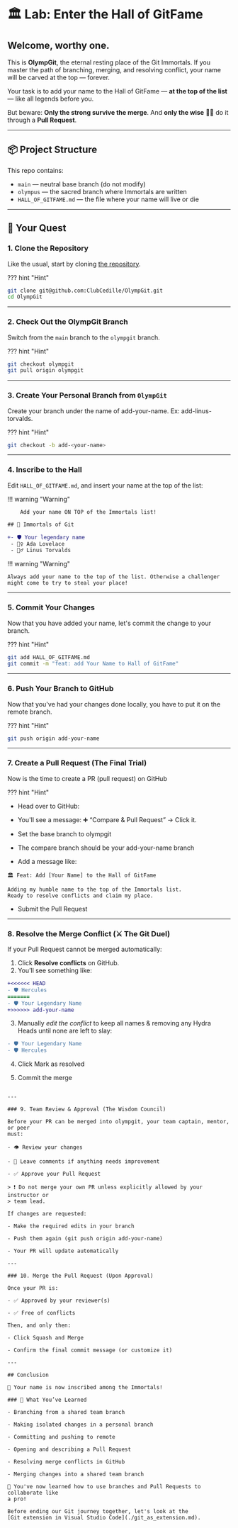 # 🏛️ Lab: Enter the Hall of GitFame

## **Welcome, worthy one.**

This is **OlympGit**, the eternal resting place of the Git Immortals. If you
master the path of branching, merging, and resolving conflict, your name will be
carved at the top — forever.

Your task is to add your name to the Hall of GitFame — **at the top of the
list** — like all legends before you.

But beware: **Only the strong survive the merge**. And **only the wise** 🧙‍♂️ do
it through a **Pull Request**.

---

## 📦 Project Structure

This repo contains:

- `main` — neutral base branch (do not modify)
- `olympus` — the sacred branch where Immortals are written
- `HALL_OF_GITFAME.md` — the file where your name will live or die

---

## 🧭 Your Quest

### 1. Clone the Repository

Like the usual, start by cloning
[the repository](https://github.com/ClubCedille/OlympGit).

??? hint "Hint"

``` bash
git clone git@github.com:ClubCedille/OlympGit.git
cd OlympGit
```

---

### 2. Check Out the OlympGit Branch

Switch from the `main` branch to the `olympgit` branch.

??? hint "Hint"

``` bash
git checkout olympgit
git pull origin olympgit
```

---

### 3. Create Your Personal Branch from `OlympGit`

Create your branch under the name of add-your-name. Ex: add-linus-torvalds.

??? hint "Hint"

``` bash
git checkout -b add-<your-name>
```

---

### 4. Inscribe to the Hall

Edit `HALL_OF_GITFAME.md`, and insert your name at the top of the list:

!!! warning "Warning"

```text
    Add your name ON TOP of the Immortals list!
```

```diff
## 🧙 Immortals of Git

+- 🛡️ Your legendary name
 - 🧝‍♀️ Ada Lovelace
 - 🧙‍♂️ Linus Torvalds

```

!!! warning "Warning"

```text
Always add your name to the top of the list. Otherwise a challenger might come to try to steal your place!
```

---

### 5. Commit Your Changes

Now that you have added your name, let's commit the change to your branch.

??? hint "Hint"

``` bash
git add HALL_OF_GITFAME.md
git commit -m "feat: add Your Name to Hall of GitFame"
```

---

### 6. Push Your Branch to GitHub

Now that you've had your changes done locally, you have to put it on the remote
branch.

??? hint "Hint"

``` bash
git push origin add-your-name
```

---

### 7. Create a Pull Request (The Final Trial)

Now is the time to create a PR (pull request) on GitHub

??? hint "Hint"

- Head over to GitHub:

- You'll see a message: ➕ “Compare & Pull Request” → Click it.

- Set the base branch to olympgit

- The compare branch should be your add-your-name branch

- Add a message like:

```text
🏛️ Feat: Add [Your Name] to the Hall of GitFame

Adding my humble name to the top of the Immortals list.
Ready to resolve conflicts and claim my place.
```

- Submit the Pull Request

---

### 8. Resolve the Merge Conflict (⚔️ The Git Duel)

If your Pull Request cannot be merged automatically:

1. Click **Resolve conflicts** on GitHub.
2. You’ll see something like:

  ```diff
  +<<<<<< HEAD
  - 🛡️ Hercules
  =======
  - 🛡️ Your Legendary Name
  +>>>>>> add-your-name
  ```

3. Manually _edit the conflict_ to keep all names & removing any Hydra Heads
   until none are left to slay:

  ```diff
  - 🛡️ Your Legendary Name
  - 🛡️ Hercules
  ```

4. Click Mark as resolved

5. Commit the merge
```

---

### 9. Team Review & Approval (The Wisdom Council)

Before your PR can be merged into olympgit, your team captain, mentor, or peer
must:

- 👁️ Review your changes

- 💬 Leave comments if anything needs improvement

- ✅ Approve your Pull Request

> ❗ Do not merge your own PR unless explicitly allowed by your instructor or
> team lead.

If changes are requested:

- Make the required edits in your branch

- Push them again (git push origin add-your-name)

- Your PR will update automatically

---

### 10. Merge the Pull Request (Upon Approval)

Once your PR is:

- ✅ Approved by your reviewer(s)

- ✅ Free of conflicts

Then, and only then:

- Click Squash and Merge

- Confirm the final commit message (or customize it)

---

## Conclusion

🎉 Your name is now inscribed among the Immortals!

### 🧠 What You’ve Learned

- Branching from a shared team branch

- Making isolated changes in a personal branch

- Committing and pushing to remote

- Opening and describing a Pull Request

- Resolving merge conflicts in GitHub

- Merging changes into a shared team branch

🎉 You've now learned how to use branches and Pull Requests to collaborate like
a pro!

Before ending our Git journey together, let's look at the
[Git extension in Visual Studio Code](./git_as_extension.md).
